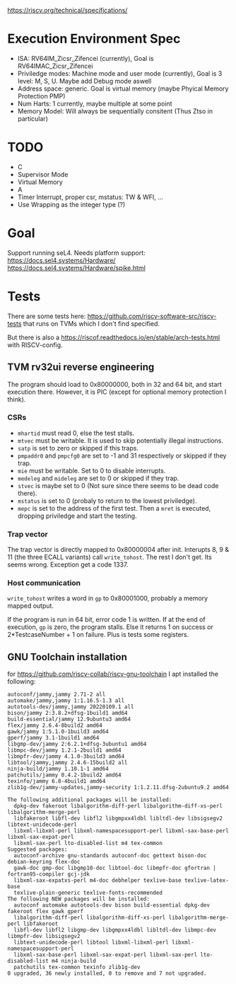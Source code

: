 
https://riscv.org/technical/specifications/

# Execution Environment Spec
* ISA: RV64IM_Zicsr_Zifencei (currently), Goal is RV64IMAC_Zicsr_Zifencei
* Priviledge modes: Machine mode and user mode (currently), Goal is 3 level: M, S, U.
Maybe add Debug mode aswell
* Address space: generic.
Goal is virtual memory (maybe Phyical Memory Protection PMP)
* Num Harts: 1 currently, maybe multiple at some point
* Memory Model: Will always be sequentially consitent (Thus Ztso in particular)

# TODO
* C
* Supervisor Mode
* Virtual Memory
* A
* Timer Interrupt, proper csr, mstatus: TW & WFI, ...
* Use Wrapping as the integer type (?)

# Goal
Support running seL4.
Needs platform support: https://docs.sel4.systems/Hardware/
https://docs.sel4.systems/Hardware/spike.html

# Tests
There are some tests here:
https://github.com/riscv-software-src/riscv-tests
that runs on TVMs which I don't find specified.

But there is also a https://riscof.readthedocs.io/en/stable/arch-tests.html
with RISCV-config.

## TVM rv32ui reverse engineering
The program should load to 0x80000000, both in 32 and 64 bit, and start execution there.
However, it is PIC (except for optional memory protection I think).

### CSRs
- `mhartid` must read 0, else the test stalls.
- `mtvec` must be writable. It is used to skip potentially illegal instructions.
- `satp` is set to zero or skipped if this traps.
- `pmpaddr0` and `pmpcfg0` are set to -1 and 31 respectively or skipped if they trap.
- `mie` must be writable. Set to 0 to disable interrupts.
- `medeleg` and `mideleg` are set to 0 or skipped if they trap.
- `stvec` is maybe set to 0 (Not sure since there seems to be dead code there).
- `mstatus` is set to 0 (probaly to return to the lowest priviledge).
- `mepc` is set to the address of the first test.
Then a `mret` is executed, dropping priviledge and start the testing.

### Trap vector
The trap vector is directly mapped to 0x80000004 after init.
Interupts 8, 9 & 11 (the three ECALL variants) call `write_tohost`.
The rest I don't get. Its seems wrong. Exception get a code 1337.

### Host communication
`write_tohost` writes a word in `gp` to 0x80001000, probably
a memory mapped output.

If the program is run in 64 bit, error code 1 is written.
If at the end of execution, `gp` is zero, the program stalls.
Else it returns 1 on success or 2*TestcaseNumber + 1 on failure.
Plus is tests some registers.


## GNU Toolchain installation
for https://github.com/riscv-collab/riscv-gnu-toolchain
I apt installed the following:

```
autoconf/jammy,jammy 2.71-2 all
automake/jammy,jammy 1:1.16.5-1.3 all
autotools-dev/jammy,jammy 20220109.1 all
bison/jammy 2:3.8.2+dfsg-1build1 amd64
build-essential/jammy 12.9ubuntu3 amd64
flex/jammy 2.6.4-8build2 amd64
gawk/jammy 1:5.1.0-1build3 amd64
gperf/jammy 3.1-1build1 amd64
libgmp-dev/jammy 2:6.2.1+dfsg-3ubuntu1 amd64
libmpc-dev/jammy 1.2.1-2build1 amd64
libmpfr-dev/jammy 4.1.0-3build3 amd64
libtool/jammy,jammy 2.4.6-15build2 all
ninja-build/jammy 1.10.1-1 amd64
patchutils/jammy 0.4.2-1build2 amd64
texinfo/jammy 6.8-4build1 amd64
zlib1g-dev/jammy-updates,jammy-security 1:1.2.11.dfsg-2ubuntu9.2 amd64

The following additional packages will be installed:
  dpkg-dev fakeroot libalgorithm-diff-perl libalgorithm-diff-xs-perl libalgorithm-merge-perl
  libfakeroot libfl-dev libfl2 libgmpxx4ldbl libltdl-dev libsigsegv2 libtext-unidecode-perl
  libxml-libxml-perl libxml-namespacesupport-perl libxml-sax-base-perl libxml-sax-expat-perl
  libxml-sax-perl lto-disabled-list m4 tex-common
Suggested packages:
  autoconf-archive gnu-standards autoconf-doc gettext bison-doc debian-keyring flex-doc
  gawk-doc gmp-doc libgmp10-doc libtool-doc libmpfr-doc gfortran | fortran95-compiler gcj-jdk
  libxml-sax-expatxs-perl m4-doc debhelper texlive-base texlive-latex-base
  texlive-plain-generic texlive-fonts-recommended
The following NEW packages will be installed:
  autoconf automake autotools-dev bison build-essential dpkg-dev fakeroot flex gawk gperf
  libalgorithm-diff-perl libalgorithm-diff-xs-perl libalgorithm-merge-perl libfakeroot
  libfl-dev libfl2 libgmp-dev libgmpxx4ldbl libltdl-dev libmpc-dev libmpfr-dev libsigsegv2
  libtext-unidecode-perl libtool libxml-libxml-perl libxml-namespacesupport-perl
  libxml-sax-base-perl libxml-sax-expat-perl libxml-sax-perl lto-disabled-list m4 ninja-build
  patchutils tex-common texinfo zlib1g-dev
0 upgraded, 36 newly installed, 0 to remove and 7 not upgraded.
```



